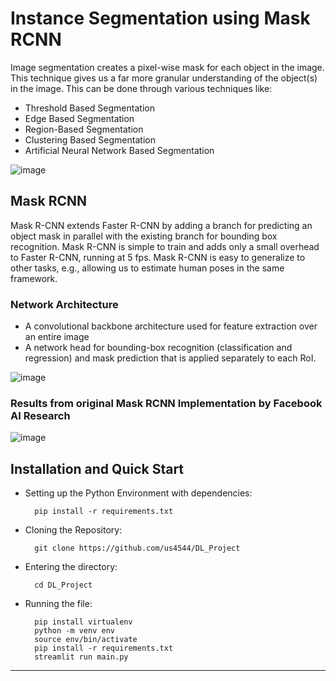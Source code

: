 # Instance Segmentation using Mask RCNN
Image segmentation creates a pixel-wise mask for each object in the image. This technique gives us a far more granular understanding of the object(s) in the image. This can be done through various techniques like:
- Threshold Based Segmentation
- Edge Based Segmentation
- Region-Based Segmentation
- Clustering Based Segmentation
- Artificial Neural Network Based Segmentation

![image](https://user-images.githubusercontent.com/66861243/159152309-61ec369c-aae8-4f20-b25e-a2329745248e.png)

## Mask RCNN
Mask R-CNN extends Faster R-CNN by adding a branch for predicting an object mask in parallel with the existing branch for bounding box recognition. Mask R-CNN is simple to train and adds only a small overhead to Faster R-CNN, running at 5 fps. Mask R-CNN is easy to generalize to other tasks, e.g., allowing us to estimate human poses in the same framework.

### Network Architecture
- A convolutional backbone architecture used for feature extraction over an entire image
- A network head for bounding-box recognition (classification and regression) and mask prediction that is applied separately to each RoI.

![image](https://user-images.githubusercontent.com/66861243/159152466-d6e859d7-198a-423b-8d0c-8f99c8732748.png)

### Results from original Mask RCNN Implementation by Facebook AI Research
![image](https://user-images.githubusercontent.com/66861243/159152504-857e8e0c-362f-43aa-aefd-6d028cfb0865.png)

## Installation and Quick Start

- Setting up the Python Environment with dependencies:

        pip install -r requirements.txt

- Cloning the Repository: 

        git clone https://github.com/us4544/DL_Project 
- Entering the directory: 

        cd DL_Project
- Running the file:

        pip install virtualenv
        python -m venv env
        source env/bin/activate
        pip install -r requirements.txt
        streamlit run main.py
        
<hr>
